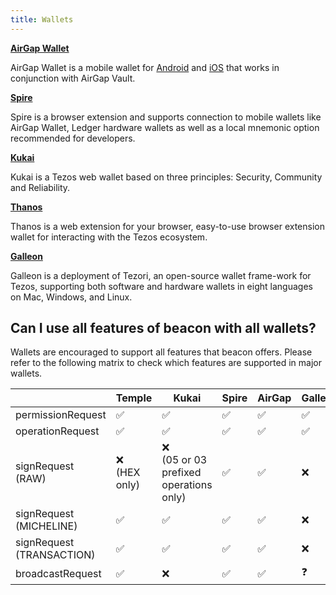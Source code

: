 ```yaml
---
title: Wallets
---
```


**[AirGap Wallet](https://airgap.it)**

AirGap Wallet is a mobile wallet for [Android](https://play.google.com/store/apps/details?id=it.airgap.wallet) and [iOS](https://apps.apple.com/us/app/airgap-wallet/id1420996542?l=de&ls=1) that works in conjunction with AirGap Vault.

**[Spire](https://spirewallet.com/)**

Spire is a browser extension and supports connection to mobile wallets like AirGap Wallet, Ledger hardware wallets as well as a local mnemonic option recommended for developers.

**[Kukai](https://wallet.kukai.app/)**

Kukai is a Tezos web wallet based on three principles: Security, Community and Reliability.

**[Thanos](https://thanoswallet.com/)**

Thanos is a web extension for your browser, easy-to-use browser extension wallet for interacting with the Tezos ecosystem.

**[Galleon](https://cryptonomic.tech/galleon.html)**

Galleon is a deployment of Tezori, an open-source wallet frame-work for Tezos, supporting both software and hardware wallets in eight languages on Mac, Windows, and Linux.

## Can I use all features of beacon with all wallets?

Wallets are encouraged to support all features that beacon offers. Please refer to the following matrix to check which features are supported in major wallets.

|                           | Temple               | Kukai                                         | Spire | AirGap | Galleon |
| ------------------------- | -------------------- | --------------------------------------------- | ----- | ------ | ------- |
| permissionRequest         | ✅                   | ✅                                            | ✅    | ✅     | ✅      |
| operationRequest          | ✅                   | ✅                                            | ✅    | ✅     | ✅      |
| signRequest (RAW)         | ❌ <br /> (HEX only) | ❌ <br /> (05 or 03 prefixed operations only) | ✅    | ✅     | ❌      |
| signRequest (MICHELINE)   | ✅                   | ✅                                            | ✅    | ✅     | ❌      |
| signRequest (TRANSACTION) | ✅                   | ✅                                            | ✅    | ✅     | ❌      |
| broadcastRequest          | ✅                   | ❌                                            | ✅    | ✅     | ❓      |
